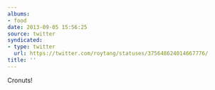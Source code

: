 ```yaml
---
albums:
- food
date: 2013-09-05 15:56:25
source: twitter
syndicated:
- type: twitter
  url: https://twitter.com/roytang/statuses/375648624014667776/
title: ''
---
```


Cronuts!